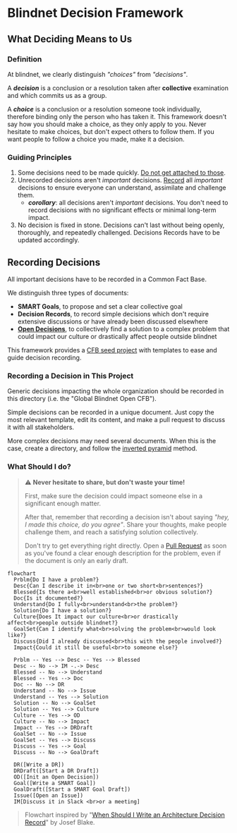 # Blindnet Decision Framework

## What Deciding Means to Us

### Definition

At blindnet, we clearly distinguish _"choices"_ from _"decisions"_.

A **_decision_** is a conclusion or a resolution taken after **collective** examination and which commits us as a group.

A **_choice_** is a conclusion or a resolution someone took individually, therefore binding only the person who has taken it. This framework doesn't say how you should make a choice, as they only apply to you. Never hesitate to make choices, but don't expect others to follow them. If you want people to follow a choice you made, make it a decision.

### Guiding Principles

1. Some decisions need to be made quickly. [Do not get attached to those](./shifting-priorities.md).
2. Unrecorded decisions aren't _important_ decisions. [Record](#recording-decisions) all _important_ decisions to ensure everyone can understand, assimilate and challenge them.
   - **_corollary_**: all decisions aren't _important_ decisions. You don't need to record decisions with no significant effects or minimal long-term impact.
3. No decision is fixed in stone. Decisions can't last without being openly, thoroughly, and repeatedly challenged. Decisions Records have to be updated accordingly.

## Recording Decisions

All important decisions have to be recorded in a Common Fact Base.

We distinguish three types of documents:

- **SMART Goals**, to propose and set a clear collective goal
- **Decision Records**, to record simple decisions which don't require extensive discussions or have already been discussed elsewhere
- **[Open Decisions](./OPEN-DECISIONS.md)**, to collectively find a solution to a complex problem that could impact our culture or drastically affect people outside blindnet

This framework provides a [CFB seed project](./CFB-seed/) with templates to ease and guide decision recording.

### Recording a Decision in This Project

Generic decisions impacting the whole organization should be recorded in this directory (i.e. the "Global Blindnet Open CFB").

Simple decisions can be recorded in a unique document. Just copy the most relevant template, edit its content, and make a pull request to discuss it with all stakeholders.

More complex decisions may need several documents. When this is the case, create a directory, and follow the [inverted pyramid](https://www.s8080.com/blog-news/writing-detail-pages-information-pages) method.

### What Should I do?

> :warning: **Never hesitate to share, but don't waste your time!**
>
> First, make sure the decision could impact someone else in a significant enough matter.
>
> After that, remember that recording a decision isn't about saying _"hey, I made this choice, do you agree"_.
> Share your thoughts, make people challenge them, and reach a satisfying solution collectively.
>
> Don't try to get everything right directly. Open a [Pull Request](https://docs.github.com/en/pull-requests/collaborating-with-pull-requests/proposing-changes-to-your-work-with-pull-requests/about-pull-requests) as soon as you've found a clear enough description for the problem, even if the document is only an early draft.

```mermaid
flowchart
  Prblm{Do I have a problem?}
  Desc{Can I describe it in<br>one or two short<br>sentences?}
  Blessed{Is there a<br>well established<br>or obvious solution?}
  Doc{Is it documented?}
  Understand{Do I fully<br>understand<br>the problem?}
  Solution{Do I have a solution?}
  Culture{Does It impact our culture<br>or drastically affect<br>people outside blindnet?}
  GoalSet{Can I identify what<br>solving the problem<br>would look like?}
  Discuss{Did I already discussed<br>this with the people involved?}
  Impact{Could it still be useful<br>to someone else?}

  Prblm -- Yes --> Desc -- Yes --> Blessed
  Desc -- No --> IM -.-> Desc
  Blessed -- No --> Understand
  Blessed -- Yes --> Doc
  Doc -- No --> DR
  Understand -- No --> Issue
  Understand -- Yes --> Solution
  Solution -- No --> GoalSet
  Solution -- Yes --> Culture
  Culture -- Yes --> OD
  Culture -- No --> Impact
  Impact -- Yes --> DRDraft
  GoalSet -- No --> Issue
  GoalSet -- Yes --> Discuss
  Discuss -- Yes --> Goal
  Discuss -- No --> GoalDraft

  DR([Write a DR])
  DRDraft([Start a DR Draft])
  OD([Init an Open Decision])
  Goal([Write a SMART Goal])
  GoalDraft([Start a SMART Goal Draft])
  Issue([Open an Issue])
  IM[Discuss it in Slack <br>or a meeting]
```

> Flowchart inspired by "[When Should I Write an Architecture Decision Record](https://engineering.atspotify.com/2020/04/when-should-i-write-an-architecture-decision-record/)" by Josef Blake.
